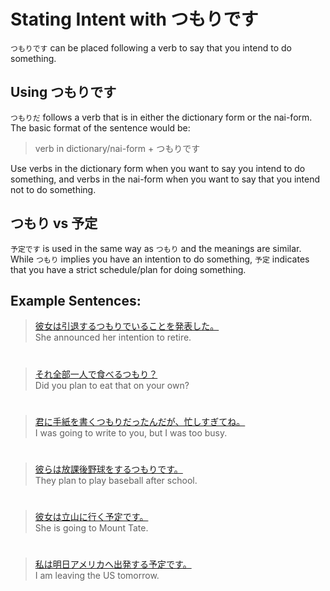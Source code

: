 # Stating Intent with つもりです

`つもりです` can be placed following a verb to say that you intend to do something. 

## Using つもりです
`つもりだ` follows a verb that is in either the dictionary form or the nai-form. The basic format of the sentence would be:

> verb in dictionary/nai-form + つもりです

Use verbs in the dictionary form when you want to say you intend to do something, and verbs in the nai-form when you want to say that you intend not to do something.

## つもり vs 予定 
`予定です` is used in the same way as `つもり` and the meanings are similar. While `つもり` implies you have an intention to do something, `予定` indicates that you have a strict schedule/plan for doing something.

## Example Sentences:
> [彼女は引退するつもりでいることを発表した。]()  
> She announced her intention to retire.

#

> [それ全部一人で食べるつもり？]()  
> Did you plan to eat that on your own?

#

> [君に手紙を書くつもりだったんだが、忙しすぎてね。]()  
> I was going to write to you, but I was too busy.

#

> [彼らは放課後野球をするつもりです。]()  
> They plan to play baseball after school.

#

> [彼女は立山に行く予定です。]()  
> She is going to Mount Tate.

#

> [私は明日アメリカへ出発する予定です。]()  
> I am leaving the US tomorrow.



